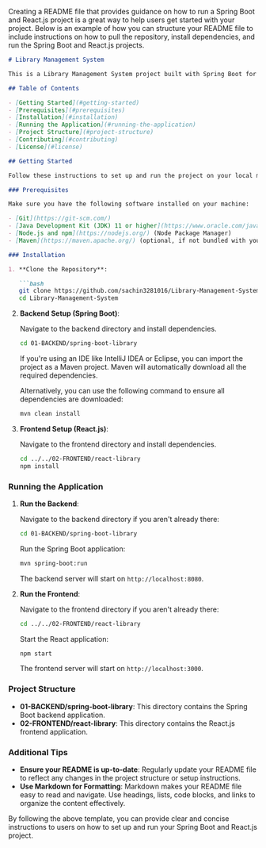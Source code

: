 Creating a README file that provides guidance on how to run a Spring Boot and React.js project is a great way to help users get started with your project. Below is an example of how you can structure your README file to include instructions on how to pull the repository, install dependencies, and run the Spring Boot and React.js projects.

```markdown
# Library Management System

This is a Library Management System project built with Spring Boot for the backend and React.js for the frontend.

## Table of Contents

- [Getting Started](#getting-started)
- [Prerequisites](#prerequisites)
- [Installation](#installation)
- [Running the Application](#running-the-application)
- [Project Structure](#project-structure)
- [Contributing](#contributing)
- [License](#license)

## Getting Started

Follow these instructions to set up and run the project on your local machine.

### Prerequisites

Make sure you have the following software installed on your machine:

- [Git](https://git-scm.com/)
- [Java Development Kit (JDK) 11 or higher](https://www.oracle.com/java/technologies/javase-jdk11-downloads.html)
- [Node.js and npm](https://nodejs.org/) (Node Package Manager)
- [Maven](https://maven.apache.org/) (optional, if not bundled with your IDE)

### Installation

1. **Clone the Repository**:

   ```bash
   git clone https://github.com/sachin3281016/Library-Management-System.git
   cd Library-Management-System
   ```

2. **Backend Setup (Spring Boot)**:

   Navigate to the backend directory and install dependencies.

   ```bash
   cd 01-BACKEND/spring-boot-library
   ```

   If you're using an IDE like IntelliJ IDEA or Eclipse, you can import the project as a Maven project. Maven will automatically download all the required dependencies.

   Alternatively, you can use the following command to ensure all dependencies are downloaded:

   ```bash
   mvn clean install
   ```

3. **Frontend Setup (React.js)**:

   Navigate to the frontend directory and install dependencies.

   ```bash
   cd ../../02-FRONTEND/react-library
   npm install
   ```

### Running the Application

1. **Run the Backend**:

   Navigate to the backend directory if you aren't already there:

   ```bash
   cd 01-BACKEND/spring-boot-library
   ```

   Run the Spring Boot application:

   ```bash
   mvn spring-boot:run
   ```

   The backend server will start on `http://localhost:8080`.

2. **Run the Frontend**:

   Navigate to the frontend directory if you aren't already there:

   ```bash
   cd ../../02-FRONTEND/react-library
   ```

   Start the React application:

   ```bash
   npm start
   ```

   The frontend server will start on `http://localhost:3000`.

### Project Structure

- **01-BACKEND/spring-boot-library**: This directory contains the Spring Boot backend application.
- **02-FRONTEND/react-library**: This directory contains the React.js frontend application.

### Additional Tips

- **Ensure your README is up-to-date**: Regularly update your README file to reflect any changes in the project structure or setup instructions.
- **Use Markdown for Formatting**: Markdown makes your README file easy to read and navigate. Use headings, lists, code blocks, and links to organize the content effectively.

By following the above template, you can provide clear and concise instructions to users on how to set up and run your Spring Boot and React.js project.

